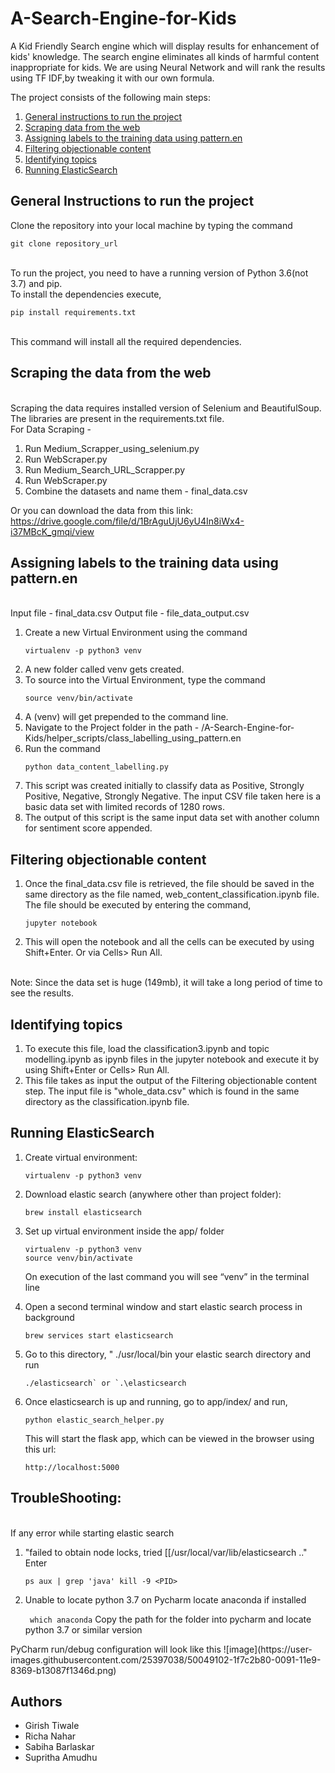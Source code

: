 # A-Search-Engine-for-Kids

A Kid Friendly Search engine which will display results for enhancement of kids' knowledge. The search engine eliminates all kinds of harmful content inappropriate for kids. We are using Neural Network and will rank the results using TF IDF,by tweaking it with our own formula.



The project consists of the following main steps:
<ol>
   <li><a href="#head1"> General instructions to run the project</a>
   <li><a href="#head2"> Scraping data from the web </a>
   <li><a href="#head3"> Assigning labels to the training data using pattern.en</a>
   <li><a href="#head4"> Filtering objectionable content</a>
   <li><a href="#head5"> Identifying topics</a>
   <li><a href="#head6"> Running ElasticSearch</a>
</ol>



<p id="head1"> <h2> General Instructions to run the project </h2></p>
Clone the repository into your local machine by typing the command
<br>


```
git clone repository_url
```

<br>
To run the project, you need to have a running version of Python 3.6(not 3.7) and pip.
<br>
To install the dependencies execute,
<br>

```
pip install requirements.txt
```

<br>
This command will install all the required dependencies.

<p id="head2"><h2> Scraping the data from the web </h2>
<br>
Scraping the data requires installed version of Selenium and BeautifulSoup. The libraries are present in the requirements.txt file.
<br>
For Data Scraping - 
<ol>
   <li>Run Medium_Scrapper_using_selenium.py
   <li>Run WebScraper.py
   <li>Run Medium_Search_URL_Scrapper.py
   <li>Run WebScraper.py
   <li>Combine the datasets and name them - final_data.csv
</ol>

Or you can download the data from this link: 
https://drive.google.com/file/d/1BrAguUjU6yU4In8iWx4-i37MBcK_gmqi/view
<p id="head3"><h2>Assigning labels to the training data using pattern.en</h2>
<br>
Input file - final_data.csv
Output file - file_data_output.csv
<ol>
<li>Create a new Virtual Environment using the command
 
   ```
   virtualenv -p python3 venv
   ```
   
<li>A new folder called venv gets created.
<li>To source into the Virtual Environment, type the command
   
   ```
   source venv/bin/activate
   ```
   
<li>A (venv) will get prepended to the command line. 
<li>Navigate to the Project folder in the path - /A-Search-Engine-for-Kids/helper_scripts/class_labelling_using_pattern.en
<li>Run the command
   
   ```
   python data_content_labelling.py
   ```
<li>This script was created initially to classify data as Positive, Strongly Positive, Negative, Strongly Negative. The input CSV file taken here is a basic data set with limited records of 1280 rows.
<li>The output of this script is the same input data set with another column for sentiment score appended.
</ol>
   
<p id="head4"><h2>Filtering objectionable content</h2>
<ol>
<li>Once the final_data.csv file is retrieved, the file should be saved in the same directory as the file named, web_content_classification.ipynb file. The file should be executed by entering the command,

```
jupyter notebook
```
<li> This will open the notebook and all the cells can be executed by using Shift+Enter. Or via Cells> Run All.
</ol>
<br>
Note: Since the data set is huge (149mb), it will take a long period of time to see the results.
<br>
<p id="head5"><h2>Identifying topics</h2>
<ol>
<li> To execute this file, load the classification3.ipynb and topic modelling.ipynb as ipynb files in the jupyter notebook and execute it by using Shift+Enter or Cells> Run All.

<li>This file takes as input the output of the Filtering objectionable content step. The input file is "whole_data.csv" which is found in the same directory as the classification.ipynb file.
</ol>
<p id="head6"><h2>Running ElasticSearch</h2>

<ol>
<li>Create virtual environment:

```
virtualenv -p python3 venv
```

<li>Download elastic search (anywhere other than project folder):
   
```
brew install elasticsearch
```

<li> Set up virtual environment inside the app/ folder

```
virtualenv -p python3 venv
source venv/bin/activate
```

On execution of the last command you will see “venv” in the terminal line
<li> Open a second terminal window and start elastic search process in background 

```
brew services start elasticsearch
```
<li>Go to this directory, " ./usr/local/bin your elastic search directory and run 

```
./elasticsearch` or `.\elasticsearch
```
<li> Once elasticsearch is up and running, go to app/index/ and run,
   
   ```
   python elastic_search_helper.py
   ```
   
  This will start the flask app, which can be viewed in the browser using this url: 
  ```
  http://localhost:5000
  ```
</ol>


## TroubleShooting:

<br>
If any error while starting elastic search
<ol>
<li> "failed to obtain node locks, tried [[/usr/local/var/lib/elasticsearch .."
Enter
   
`ps aux | grep 'java'
kill -9 <PID>`

<li>Unable to locate python 3.7 on Pycharm 
locate anaconda if installed

` which anaconda`
Copy the path for the folder into pycharm and locate python 3.7 or similar version
</ol>
PyCharm run/debug configuration will look like this
![image](https://user-images.githubusercontent.com/25397038/50049102-1f7c2b80-0091-11e9-8369-b13087f1346d.png)


## Authors
<ul> 
<li>Girish Tiwale
<li>Richa Nahar
<li>Sabiha Barlaskar
<li> Supritha Amudhu
 
